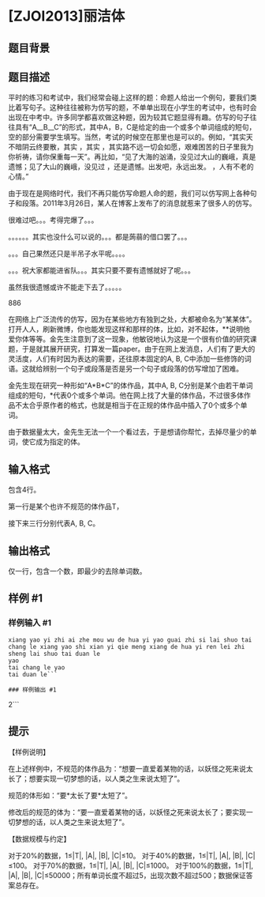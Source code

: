 # [ZJOI2013]丽洁体

## 题目背景



## 题目描述

平时的练习和考试中，我们经常会碰上这样的题：命题人给出一个例句，要我们类比着写句子。这种往往被称为仿写的题，不单单出现在小学生的考试中，也有时会出现在中考中。许多同学都喜欢做这种题，因为较其它题显得有趣。仿写的句子往往具有“A\_\_B\_\_C”的形式，其中A，B，C是给定的由一个或多个单词组成的短句，空的部分需要学生填写。当然，考试的时候空在那里也是可以的。例如，“其实天不暗阴云终要散，其实 ，其实 ，其实路不远一切会如愿，艰难困苦的日子里我为你祈祷，请你保重每一天”。再比如，“见了大海的汹涌，没见过大山的巍峨，真是遗憾；见了大山的巍峨，没见过 ，还是遗憾。出发吧，永远出发。 ，人有不老的心情。”

由于现在是网络时代，我们不再只能仿写命题人命的题，我们可以仿写网上各种句子和段落。2011年3月26日，某人在博客上发布了的消息就惹来了很多人的仿写。


很难过吧。。。考得完爆了。。。

。。。。。。其实也没什么可以说的。。。都是蒟蒻的借口罢了。。。

。。。自己果然还只是半吊子水平呢。。。。

。。。祝大家都能进省队。。。其实只要不要有遗憾就好了呢。。。

虽然我很遗憾或许不能走下去了。。。。。

886

在网络上广泛流传的仿写，因为在某些地方有独到之处，大都被命名为“某某体”。打开人人，刷新微博，你也能发现这样和那样的体，比如，对不起体，**说明他爱你体等等。金先生注意到了这一现象，他敏锐地认为这是一个很有价值的研究课题，于是就其展开研究，打算发一篇paper。由于在网上发消息，人们有了更大的灵活度，人们有时因为表达的需要，还往原本固定的A, B, C中添加一些修饰的词语。这就给辨别一个句子或段落是否是另一个句子或段落的仿写增加了困难。

金先生现在研究一种形如“A\*B\*C”的体作品，其中A, B, C分别是某个由若干单词组成的短句，\*代表0个或多个单词。他在网上找了大量的体作品，不过很多体作品不太合乎原作者的格式，也就是相当于在正规的体作品中插入了0个或多个单词。

由于数据量太大，金先生无法一个一个看过去，于是想请你帮忙，去掉尽量少的单词，使它成为指定的体。


## 输入格式

包含4行。

第一行是某个也许不规范的体作品T，

接下来三行分别代表A, B, C。


## 输出格式

仅一行，包含一个数，即最少的去除单词数。


## 样例 #1

### 样例输入 #1
```
xiang yao yi zhi ai zhe mou wu de hua yi yao guai zhi si lai shuo tai chang le xiang yao shi xian yi qie meng xiang de hua yi ren lei zhi sheng lai shuo tai duan le
yao
tai chang le yao
tai duan le```

### 样例输出 #1

```
2```

## 提示

【样例说明】

在上述样例中，不规范的体作品为：“想要一直爱着某物的话，以妖怪之死来说太长了；想要实现一切梦想的话，以人类之生来说太短了”。

规范的体形如：“要\*太长了要\*太短了”。

修改后的规范的体为：“要一直爱着某物的话，以妖怪之死来说太长了；要实现一切梦想的话，以人类之生来说太短了”。


【数据规模与约定】

对于20%的数据，1≤|T|, |A|, |B|, |C|≤10。 
对于40%的数据，1≤|T|, |A|, |B|, |C|≤100。 
对于70%的数据，1≤|T|, |A|, |B|, |C|≤1000。 
对于100%的数据，1≤|T|, |A|, |B|, |C|≤50000；所有单词长度不超过5，出现次数不超过500；数据保证答案总存在。

